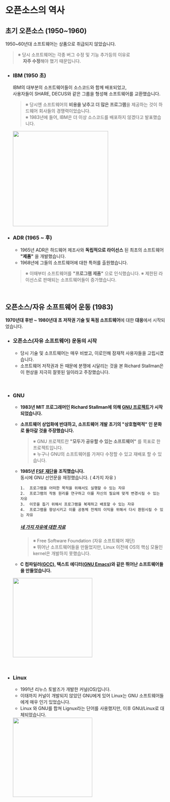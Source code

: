 # **오픈소스의 역사**

## **초기 오픈소스 (1950~1960)**
1950~60년대 소프트웨어는 상품으로 취급되지 않았습니다.
>※ 당시 소프트웨어는 각종 버그 수정 및 기능 추가등의 이유로<br>
>&nbsp;&nbsp;&nbsp;&nbsp;**자주 수정**해야 했기 때문입니다.

- ### **IBM (1950 초)**
    IBM의 대부분의 소프트웨어들이 소스코드와 함께 배포되었고,<br>
    사용자들이 SHARE, DECUS와 같은 그룹을 형성해 소프트웨어를 교환했습니다.
    >※ 당시엔 소프트웨어의 **비용을 낮추고 더 많은 프로그램**을 제공하는 것이 하드웨어 회사들의 경쟁력이었습니다.<br>
    >※ 1983년에 들어, IBM은 더 이상 소스코드를 배포하지 않겠다고 발표했습니다.

    <kbd><a href="https://www.ibm.com/">
    <img width="300" src="https://user-images.githubusercontent.com/45596014/193438499-1b58f81b-a84c-422a-b8b8-b03375fffb8c.jpg">
    </a></kbd>

- ### **ADR (1965 ~ 후)**
    - 1965년 ADR은 하드웨어 제조사와 **독립적으로 라이선스** 된 최초의 소프트웨어 **"제품"** 을 개발했습니다.
    - 1968년에 그들의 소프트웨어에 대한 특허를 출원했습니다.
    >※ 이때부터 소프트웨어를 **"프로그램 제품"** 으로 인식했습니다.
    >※ 제한된 라이선스로 판매되는 소프트웨어들이 증가했습니다.
    
<br>

## **오픈소스/자유 소프트웨어 운동 (1983)**
**1970년대 후반 ~ 1980년대 초 저작권 기술 및 독점 소프트웨어**에 대한 **대응**에서 시작되었습니다.

- ### **오픈소스(자유 소프트웨어) 운동의 시작**
    - 당시 기술 및 소프트웨어는 매우 비쌌고, 이로인해 잠재적 사용자들을 고립시켰습니다.
    - 소프트웨어 저작권과 돈 때문에 분쟁에 시달리는 것을 본 Richard Stallman은 이 현상을 지극히 잘못된 일이라고 주장했습니다.

<br>

- ### **GNU**
    - **1983년 MIT 프로그래머인 **Richard Stallman**에 의해 [GNU 프로젝트](https://www.gnu.org)가 시작되었습니다.**
    - **소프트웨어 상업화에 반대하고, 소프트웨어 개발 초기의 **"상호협력적"** 인 문화로 돌아갈 것을 주장했습니다.**<br>
        >※ GNU 프로젝트란 **"모두가 공유할 수 있는 소프트웨어"** 를 목표로 한 프로젝트입니다.<br>
        >※ 누구나 GNU의 소프트웨어를 가져다 수정할 수 있고 재배포 할 수 있습니다.
        
    - **1985년 [FSF 재단](http://www.fsf.org)을 조직했습니다.**<br>
        동시에 GNU 선언문을 재정했습니다. ( 4가지 자유 )
        ```properties
        1.  프로그램을 어떠한 목적을 위해서도 실행할 수 있는 자유
        2.  프로그램의 작동 원리를 연구하고 이를 자신의 필요에 맞게 변경시킬 수 있는 자유
        3.  이웃을 돕기 위해서 프로그램을 복제하고 배포할 수 있는 자유
        4.  프로그램을 향상시키고 이를 공동체 전체의 이익을 위해서 다시 환원시킬 수 있는 자유
        ```
        ##### [네 가지 자유에 대한 자료](https://www.gnu.org/philosophy/free-sw.html)
        >※ Free Software Foundation (자유 소프트웨어 재단)<br>
        >※ 뛰어난 소프트웨어들을 만들었지만, Linux 이전에 OS의 핵심 모듈인 kernel은 개발하지 못했습니다.

    - **C 컴파일러([GCC](https://gcc.gnu.org/)), 텍스트 에디터([GNU Emacs](https://www.gnu.org/software/emacs/))와 같은 뛰어난 소프트웨어들을 만들었습니다.**

    <kbd>
    <img width="250" src="https://user-images.githubusercontent.com/45596014/193439961-1dd1e3a6-4648-404e-a2a1-58a8016d02bc.jpg">
    </kbd>
    
<br>

- ### **Linux**
    - 1991년 리누스 토발즈가 개발한 커널(OS)입니다.
    - 이태까지 커널이 개발되지 않았던 GNU에게 있어 Linux는 GNU 소프트웨어들에게 매우 인기 있었습니다.
    - Linux 와 GNU를 합쳐 Lignux라는 단어를 사용했지만, 이후 GNU/Linux로 대체되었습니다.<br>

    <kbd>
    <img width="250" src="https://user-images.githubusercontent.com/45596014/193439339-0dce61ab-a24f-4ce6-9bc1-d0d0884c9835.jpg">
    </kbd>

